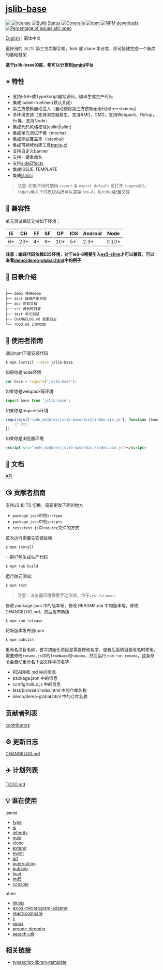 # [jslib-base](https://github.com/yanhaijing/jslib-base)
[![](https://img.shields.io/badge/Powered%20by-jslib%20base-brightgreen.svg)](https://github.com/yanhaijing/jslib-base)
[![license](https://img.shields.io/badge/license-MIT-blue.svg)](https://github.com/yanhaijing/jslib-base/blob/master/LICENSE)
[![Build Status](https://travis-ci.org/yanhaijing/jslib-base.svg?branch=master)](https://travis-ci.org/yanhaijing/jslib-base)
[![Coveralls](https://img.shields.io/coveralls/yanhaijing/jslib-base.svg)](https://coveralls.io/github/yanhaijing/jslib-base)
[![npm](https://img.shields.io/badge/npm-0.1.0-orange.svg)](https://www.npmjs.com/package/jslib-base)
[![NPM downloads](http://img.shields.io/npm/dm/jslib-base.svg?style=flat-square)](http://www.npmtrends.com/jslib-base)
[![Percentage of issues still open](http://isitmaintained.com/badge/open/yanhaijing/jslib-base.svg)](http://isitmaintained.com/project/yanhaijing/jslib-base "Percentage of issues still open")

[English](./README.md) | 简体中文

最好用的 `JS|TS` 第三方库脚手架，fork 或 clone 本仓库，即可搭建完成一个新库的基础框架

**基于jslib-base的库，都可以分享到[jsmini](https://github.com/jsmini)平台**

## :star: 特性

- 支持ES6+或TypeScript编写源码，编译生成生产代码
- 集成 babel-runtime (默认关闭)
- 第三方依赖自动注入（自动剔除第三方依赖无用代码tree shaking）
- 多环境支持（支持浏览器原生，支持AMD，CMD，支持Webpack，Rollup，fis等，支持Node）
- 集成代码风格校验(eslint|tslint)
- 集成单元测试环境（mocha）
- 集成测试覆盖率（istanbul）
- 集成可持续构建工具[travis-ci](https://www.travis-ci.org/)
- 支持自定义banner
- 支持一键重命名
- 支持[sideEffects](https://juejin.im/post/5b4ff9ece51d45190c18bb65)
- 集成ISSUE_TEMPLATE
- 集成[jsmini](https://github.com/jsmini)

> 注意: 如果不同时使用 `export` 与 `export default` 可打开 `legacy模式`，`legacy模式` 下的模块系统可以兼容 `ie6-8`，见rollup配置文件

## :pill: 兼容性
单元测试保证支持如下环境：

| IE   | CH   | FF   | SF   | OP   | IOS  | Android   | Node  |
| ---- | ---- | ---- | ---- | ---- | ---- | ---- | ----- |
| 6+   | 23+  | 4+   | 6+   | 10+  | 5+   | 2.3+ | 0.10+ |

**注意：编译代码依赖ES5环境，对于ie6-8需要引入[es5-shim](http://github.com/es-shims/es5-shim/)才可以兼容，可以查看[demo/demo-global.html](./demo/demo-global.html)中的例子**

## :open_file_folder: 目录介绍

```
.
├── demo 使用demo
├── dist 编译产出代码
├── doc 项目文档
├── src 源代码目录
├── test 单元测试
├── CHANGELOG.md 变更日志
└── TODO.md 计划功能
```

## :rocket: 使用者指南

通过npm下载安装代码

```bash
$ npm install --save jslib-base
```

如果你是node环境

```js
var base = require('jslib-base');
```

如果你是webpack等环境

```js
import base from 'jslib-base';
```

如果你是requirejs环境

```js
requirejs(['node_modules/jslib-base/dist/index.aio.js'], function (base) {
    // xxx
})
```

如果你是浏览器环境

```html
<script src="node_modules/jslib-base/dist/index.aio.js"></script>
```

## :bookmark_tabs: 文档
[API](./doc/api.zh-CN.md)

## :kissing_heart: 贡献者指南

支持JS 和 TS 切换，需要更改下面的地方

-  `package.json`中的`srctype`
-  `package.json`中的`scripts`
-  `test/test.js`中`require`文件的方式

首次运行需要先安装依赖

```bash
$ npm install
```

一键打包生成生产代码

```bash
$ npm run build
```

运行单元测试:

```bash
$ npm test
```

> 注意：浏览器环境需要手动测试，位于`test/browser`

修改 package.json 中的版本号，修改 README.md 中的版本号，修改 CHANGELOG.md，然后发布新版

```bash
$ npm run release
```

将新版本发布到npm

```bash
$ npm publish
```

重命名项目名称，首次初始化项目是需要修改名字，或者后面项目要改名时使用，需要修改`rename.js`中的`fromName`和`toName`，然后运行 `npm run rename`，这条命令会自动重命名下面文件中的名字

- README.md 中的信息
- package.json 中的信息
- config/rollup.js 中的信息
- test/browser/index.html 中的仓库名称
- demo/demo-global.html 中的仓库名称

## 贡献者列表

[contributors](https://github.com/yanhaijing/jslib-base/graphs/contributors)

## :gear: 更新日志
[CHANGELOG.md](./CHANGELOG.md)

## :airplane: 计划列表
[TODO.md](./TODO.md)

## :bulb: 谁在使用

jsmini

- [type](https://github.com/jsmini/type)
- [is](https://github.com/jsmini/is)
- [inherits](https://github.com/jsmini/inherits)
- [guid](https://github.com/jsmini/guid)
- [clone](https://github.com/jsmini/clone)
- [extend](https://github.com/jsmini/extend)
- [event](https://github.com/jsmini/event)
- [url](https://github.com/jsmini/url)
- [querystring](https://github.com/jsmini/querystring)
- [pubsub](https://github.com/jsmini/pubsub)
- [load](https://github.com/jsmini/load)
- [md5](https://github.com/jsmini/md5)
- [console](https://github.com/jsmini/console)

other

- [littlejs](https://github.com/Zenquan/littlejs)
- [axios-miniprogram-adapter](https://github.com/bigmeow/axios-miniprogram-adapter)
- [react-compare](https://github.com/fXy-during/react-compare)
- [z](https://github.com/PinghuaZhuang/z)
- [xidux](https://github.com/ximolang/xidux)
- [qrcode-decoder](https://github.com/yugasun/qrcode-decoder)
- [search-util](https://github.com/The-End-Hero/search-util)

## 相关链接

- [typescript-library-template](https://github.com/jiumao-fe/typescript-library-template)

